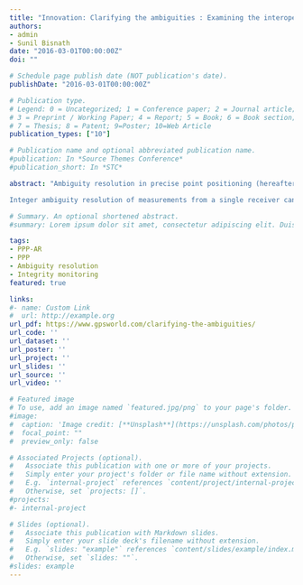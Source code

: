 ```yaml
---
title: "Innovation: Clarifying the ambiguities : Examining the interoperability of precise point positioning products"
authors:
- admin
- Sunil Bisnath
date: "2016-03-01T00:00:00Z"
doi: ""

# Schedule page publish date (NOT publication's date).
publishDate: "2016-03-01T00:00:00Z"

# Publication type.
# Legend: 0 = Uncategorized; 1 = Conference paper; 2 = Journal article;
# 3 = Preprint / Working Paper; 4 = Report; 5 = Book; 6 = Book section;
# 7 = Thesis; 8 = Patent; 9=Poster; 10=Web Article
publication_types: ["10"]

# Publication name and optional abbreviated publication name.
#publication: In *Source Themes Conference*
#publication_short: In *STC*

abstract: "Ambiguity resolution in precise point positioning (hereafter, PPP-AR) requires that hardware delays within the GPS measurements be mitigated, which will then allow for resolution of the integer ambiguities within the carrier-phase measurements. Resolution of these ambiguities converts the carrier-phases into precise “range” measurements, with measurement noise at the centimeter-to-millimeter level compared to the meter-to-decimeter level of the C/A- and P(Y)-code pseudoranges. If the ambiguities could be isolated and estimated as integers, then that information could be exploited to accelerate PPP convergence to provide, for example, few-centimeter horizontal positioning accuracy within tens of minutes or even minutes from a cold start.

Integer ambiguity resolution of measurements from a single receiver can be implemented by applying additional satellite products, where the fractional component — representing the satellite hardware delay — has been separated from the integer ambiguities in a network solution. One method of deriving such products is to estimate the satellite hardware delay by averaging the fractional parts of steady-state real-valued or floating-point (float) ambiguity estimates, and the other is to estimate the receiver clock offset in the pseudorange and carrier-phase measurements independently by fixing the undifferenced ambiguities to integers in advance."

# Summary. An optional shortened abstract.
#summary: Lorem ipsum dolor sit amet, consectetur adipiscing elit. Duis posuere tellus ac convallis placerat. Proin tincidunt magna sed ex sollicitudin condimentum.

tags:
- PPP-AR
- PPP
- Ambiguity resolution
- Integrity monitoring
featured: true

links:
#- name: Custom Link
#  url: http://example.org
url_pdf: https://www.gpsworld.com/clarifying-the-ambiguities/
url_code: ''
url_dataset: ''
url_poster: ''
url_project: ''
url_slides: ''
url_source: ''
url_video: ''

# Featured image
# To use, add an image named `featured.jpg/png` to your page's folder. 
#image:
#  caption: 'Image credit: [**Unsplash**](https://unsplash.com/photos/pLCdAaMFLTE)'
#  focal_point: ""
#  preview_only: false

# Associated Projects (optional).
#   Associate this publication with one or more of your projects.
#   Simply enter your project's folder or file name without extension.
#   E.g. `internal-project` references `content/project/internal-project/index.md`.
#   Otherwise, set `projects: []`.
#projects:
#- internal-project

# Slides (optional).
#   Associate this publication with Markdown slides.
#   Simply enter your slide deck's filename without extension.
#   E.g. `slides: "example"` references `content/slides/example/index.md`.
#   Otherwise, set `slides: ""`.
#slides: example
---
```


